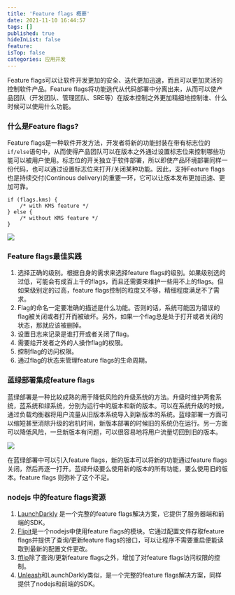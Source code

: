 ```yaml
---
title: 'Feature flags 概要'
date: 2021-11-10 16:44:57
tags: []
published: true
hideInList: false
feature: 
isTop: false
categories: 应用开发
---
```

Feature flags可以让软件开发更加的安全、迭代更加迅速，而且可以更加灵活的控制软件产品。Feature flags将功能迭代从代码部署中分离出来，从而可以使产品团队（开发团队、管理团队、SRE等）在版本控制之外更加精细地控制谁、什么时候可以使用什么功能。

<!-- more -->

### 什么是Feature flags?

Feature flags是一种软件开发方法，开发者将新的功能封装在带有标志位的`if/else`语句中，从而使得产品团队可以在版本之外通过设置标志位来控制哪些功能可以被用户使用。标志位的开关独立于软件部署，所以即使产品环境部署同样一份代码，也可以通过设置标志位来打开/关闭某种功能。因此，支持Feature  flags也是持续交付(Continous delivery)的重要一环，它可以让版本发布更加迅速、更加可靠。

```
if (flags.kms) {
    /* with KMS feature */
} else {
    /* without KMS feature */
}
```

![](https://sanmuny.github.io/post-images/1636536399408.png)


### Feature flags最佳实践

1. 选择正确的级别。根据自身的需求来选择feature flags的级别。如果级别选的过低，可能会有成百上千的flags，而且还需要来维护一些用不上的flags。但如果级别定的过高，feature flags控制的粒度又不够，精细程度满足不了需求。
2. Flag的命名一定要准确的描述是什么功能。否则的话，系统可能因为错误的flag被关闭或者打开而被破坏。另外，如果一个flag总是处于打开或者关闭的状态，那就应该被删掉。
3. 设置日志来记录是谁打开或者关闭了flag。
4. 需要给开发者之外的人操作flag的权限。
5. 控制flag的访问权限。
6. 通过flag的状态来管理feature flags的生命周期。

### 蓝绿部署集成feature flags

蓝绿部署是一种比较成熟的用于降低风险的升级系统的方法。升级时维护两套系统，蓝系统和绿系统，分别为运行中的版本和新的版本。可以在系统升级的时候，通过负载均衡器将用户流量从旧版本系统导入到新版本的系统。蓝绿部署一方面可以缩短甚至消除升级的宕机时间，新版本部署的时候旧的系统仍在运行。另一方面可以降低风险，一旦新版本有问题，可以很容易地将用户流量切回到旧的版本。

![](https://sanmuny.github.io/post-images/1636948353910.png)

在蓝绿部署中可以引入feature flags，新的版本可以将新的功能通过feature flags关闭，然后再逐一打开。蓝绿升级要么使用新的版本的所有功能，要么使用旧的版本。feature flags 则弥补了这个不足。

### nodejs 中的feature flags资源

1. [LaunchDarkly](https://launchdarkly.com/feature-management/) 是一个完整的feature flags解决方案，它提供了服务器端和前端的SDK。
2. [Flipit](https://github.com/FenrirUnbound/flipit)是一个nodejs中使用feature flags的模块。它通过配置文件存取feature flags并提供了查询/更新feature flags的接口，可以让程序不需要重启便能读取到最新的配置文件更改。
3. [fflip](https://github.com/FredKSchott/fflip)除了查询/更新feature flags之外，增加了对feature flags访问权限的控制。
4. [Unleash](https://github.com/Unleash/unleash)和LaunchDarkly类似，是一个完整的feature flags解决方案，同样提供了nodejs和前端的SDK。





